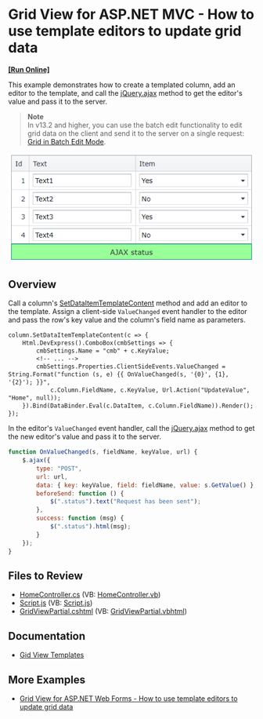 # Grid View for ASP.NET MVC - How to use template editors to update grid data
<!-- run online -->
**[[Run Online]](https://codecentral.devexpress.com/e3326/)**
<!-- run online end -->

This example demonstrates how to create a templated column, add an editor to the template, and call the [jQuery.ajax](http://api.jquery.com/jQuery.ajax/) method to get the editor's value and pass it to the server.

> **Note**  
> In v13.2 and higher, you can use the batch edit functionality to edit grid data on the client and send it to the server on a single request: [Grid in Batch Edit Mode](https://docs.devexpress.com/AspNetMvc/16147/components/grid-view/data-editing-and-validation/batch-edit).

![Use template editors to update grid data](TemplateEditors.png)

## Overview

Call a column's [SetDataItemTemplateContent](https://docs.devexpress.com/AspNetMvc/DevExpress.Web.Mvc.MVCxGridViewColumn.SetDataItemTemplateContent.overloads) method and add an editor to the template. Assign a client-side `ValueChanged` event handler to the editor and pass the row's key value and the column's field name as parameters.

```cshtml
column.SetDataItemTemplateContent(c => {
    Html.DevExpress().ComboBox(cmbSettings => {
        cmbSettings.Name = "cmb" + c.KeyValue;
        <!-- ... -->
        cmbSettings.Properties.ClientSideEvents.ValueChanged = String.Format("function (s, e) {{ OnValueChanged(s, '{0}', {1}, '{2}'); }}",
            c.Column.FieldName, c.KeyValue, Url.Action("UpdateValue", "Home", null));
    }).Bind(DataBinder.Eval(c.DataItem, c.Column.FieldName)).Render();
});
```

In the editor's `ValueChanged` event handler, call the [jQuery.ajax](http://api.jquery.com/jQuery.ajax/) method to get the new editor's value and pass it to the server.

```js
function OnValueChanged(s, fieldName, keyValue, url) {
    $.ajax({
        type: "POST",
        url: url,
        data: { key: keyValue, field: fieldName, value: s.GetValue() },
        beforeSend: function () {
            $(".status").text("Request has been sent");
        },
        success: function (msg) {
            $(".status").html(msg);
        }
    });
}
```

## Files to Review

* [HomeController.cs](./CS/E3326/Controllers/HomeController.cs) (VB: [HomeController.vb](./VB/E3326_VB/Controllers/HomeController.vb))
* [Script.js](./CS/E3326/Scripts/Script.js) (VB: [Script.js](./VB/E3326_VB/Scripts/Script.js))
* [GridViewPartial.cshtml](./CS/E3326/Views/Home/GridViewPartial.cshtml) (VB: [GridViewPartial.vbhtml](./VB/E3326_VB/Views/Home/GridViewPartial.vbhtml))

## Documentation

* [Gid View Templates](https://docs.devexpress.com/AspNet/3718/components/grid-view/concepts/templates)

## More Examples

* [Grid View for ASP.NET Web Forms - How to use template editors to update grid data](https://github.com/DevExpress-Examples/asp-net-web-forms-grid-use-template-editors-to-update-data-on-callbacks)
